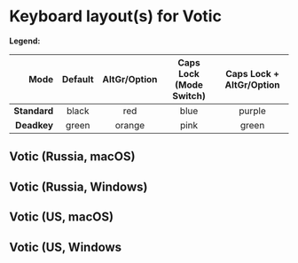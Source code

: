 # Keyboard layout(s) for Votic

**Legend:**

| Mode       | Default | AltGr/Option | Caps Lock (Mode Switch) | Caps Lock + AltGr/Option |
| ----------:|:-------:|:------------:|:-----------------------:|:------------------------:|
|**Standard**| black   | red          | blue                    | purple                   |
|**Deadkey** | green   | orange       | pink                    | green                    |


## Votic (Russia, macOS)

  

## Votic (Russia, Windows)

  

## Votic (US, macOS)

  

## Votic (US, Windows

  
